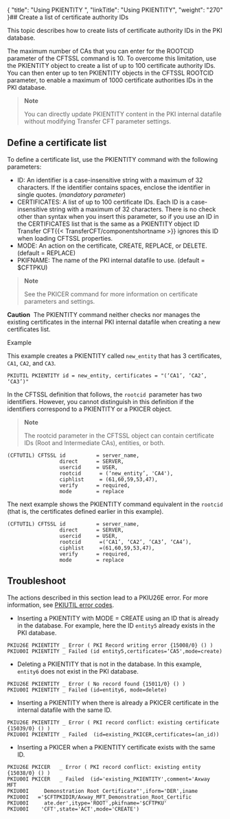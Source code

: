 {
    "title": "Using PKIENTITY ",
    "linkTitle": "Using PKIENTITY",
    "weight": "270"
}## Create a list of certificate authority IDs

This topic describes how to create lists of certificate authority IDs in the PKI database.

The maximum number of CAs that you can enter for the ROOTCID parameter of the CFTSSL command is 10. To overcome this limitation, use the PKIENTITY object to create a list of up to 100 certificate authority IDs. You can then enter up to ten PKIENTITY objects in the CFTSSL ROOTCID parameter, to enable a maximum of 1000 certificate authorities IDs in the PKI database.

> **Note**
>
> You can directly update PKIENTITY content in the PKI internal datafile without modifying Transfer CFT parameter settings.

## Define a certificate list

To define a certificate list, use the PKIENTITY command with the following parameters:

- ID: An identifier is a case-insensitive string with a maximum of 32 characters. If the identifier contains spaces, enclose the identifier in single quotes. (*mandatory* *parameter*)
- CERTIFICATES: A list of up to 100 certificate IDs. Each ID is a case-insensitive string with a maximum of 32 characters. There is no check other than syntax when you insert this parameter, so if you use an ID in the CERTIFICATES list that is the same as a PKIENTITY object ID Transfer CFT{{< TransferCFT/componentshortname >}} ignores this ID when loading CFTSSL properties.  
- MODE: An action on the certificate, CREATE, REPLACE, or DELETE. (default = REPLACE)
- PKIFNAME: The name of the PKI internal datafile to use. (default = $CFTPKU)

> **Note**
>
> See the PKICER command for more information on certificate parameters and settings.

**Caution**  The PKIENTITY command neither checks nor manages the existing certificates in the internal PKI internal datafile when creating a new certificates list.

Example

This example creates a PKIENTITY called `new_entity` that has 3 certificates, `CA1`, `CA2`, and `CA3`.

```
PKIUTIL PKIENTITY id = new_entity, certificates = "(‘CA1’, ‘CA2’, ‘CA3’)"
```

In the CFTSSL definition that follows, the `rootcid `parameter has two identifiers. However, you cannot distinguish in this definition if the identifiers correspond to a PKIENTITY or a PKICER object.

> **Note**
>
> The rootcid parameter in the CFTSSL object can contain certificate IDs (Root and Intermediate CAs), entities, or both.

```
(CFTUTIL) CFTSSL id          = server_name,
                 direct      = SERVER,
                 usercid     = USER,
                 rootcid      = (‘new_entity’, 'CA4'),
                 ciphlist     = (61,60,59,53,47),
                 verify      = required,
                 mode        = replace      
```

The next example shows the PKIENTITY command equivalent in the `rootcid `(that is, the certificates defined earlier in this example).

```
(CFTUTIL) CFTSSL id          = server_name,
                 direct      = SERVER,
                 usercid     = USER,
                 rootcid      =(‘CA1’, ‘CA2’, ‘CA3’, ‘CA4’),
                 ciphlist     =(61,60,59,53,47),
                 verify      = required,
                 mode        = replace      
```

## Troubleshoot

The actions described in this section lead to a PKIU26E error. For more information, see [PKIUTIL error codes](../../../../troubleshoot_intro/messages_and_error_codes_start_here/pkiutil_error_codes).

- Inserting a PKIENTITY with MODE = CREATE using an ID that is already in the database. For example, here the ID `entity5` already exists in the PKI database.

```
PKIU26E PKIENTITY _ Error ( PKI Record writing error {15008/0} () )
PKIU00I PKIENTITY _ Failed (id entity5,certificates=‘CA5',mode=create)
```

- Deleting a PKIENTITY that is not in the database. In this example, `entity6` does not exist in the PKI database.

```
PKIU26E PKIENTITY _ Error ( No record found {15011/0} () )
PKIU00I PKIENTITY _ Failed (id=entity6, mode=delete)
```

- Inserting a PKIENTITY when there is already a PKICER certificate in the internal datafile with the same ID.

```
PKIU26E PKIENTITY _ Error ( PKI record conflict: existing certificate {15039/0} () )
PKIU00I PKIENTITY _ Failed  (id=existing_PKICER,certificates=(an_id))
```

- Inserting a PKICER when a PKIENTITY certificate exists with the same ID.

```
PKIU26E PKICER   _ Error ( PKI record conflict: existing entity {15038/0} () )
PKIU00I PKICER   _ Failed  (id='existing_PKIENTITY',comment='Axway MFT 
PKIU00I     Demonstration Root Certificate"',iform='DER',iname
PKIU00I   ='$CFTPKIDIR/Axway_MFT_Demonstration_Root_Certific
PKIU00I     ate.der',itype='ROOT',pkifname='$CFTPKU'
PKIU00I    'CFT',state='ACT',mode='CREATE')
```
